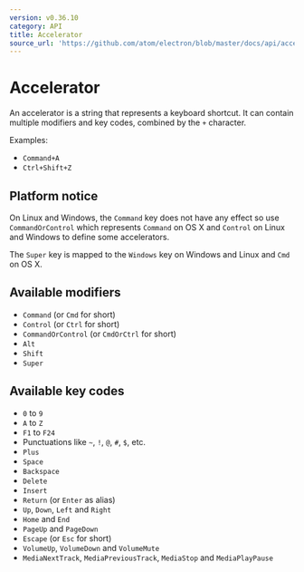 ```yaml
---
version: v0.36.10
category: API
title: Accelerator
source_url: 'https://github.com/atom/electron/blob/master/docs/api/accelerator.md'
---
```


# Accelerator

An accelerator is a string that represents a keyboard shortcut. It can contain
multiple modifiers and key codes, combined by the `+` character.

Examples:

* `Command+A`
* `Ctrl+Shift+Z`

## Platform notice

On Linux and Windows, the `Command` key does not have any effect so
use `CommandOrControl` which represents `Command` on OS X and `Control` on
Linux and Windows to define some accelerators.

The `Super` key is mapped to the `Windows` key on Windows and Linux and
`Cmd` on OS X.

## Available modifiers

* `Command` (or `Cmd` for short)
* `Control` (or `Ctrl` for short)
* `CommandOrControl` (or `CmdOrCtrl` for short)
* `Alt`
* `Shift`
* `Super`

## Available key codes

* `0` to `9`
* `A` to `Z`
* `F1` to `F24`
* Punctuations like `~`, `!`, `@`, `#`, `$`, etc.
* `Plus`
* `Space`
* `Backspace`
* `Delete`
* `Insert`
* `Return` (or `Enter` as alias)
* `Up`, `Down`, `Left` and `Right`
* `Home` and `End`
* `PageUp` and `PageDown`
* `Escape` (or `Esc` for short)
* `VolumeUp`, `VolumeDown` and `VolumeMute`
* `MediaNextTrack`, `MediaPreviousTrack`, `MediaStop` and `MediaPlayPause`
